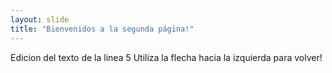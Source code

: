 ```yaml
---
layout: slide
title: "Bienvenidos a la segunda página!"
---
```

Edicion del texto de la linea 5
Utiliza la flecha hacia la izquierda para volver!
